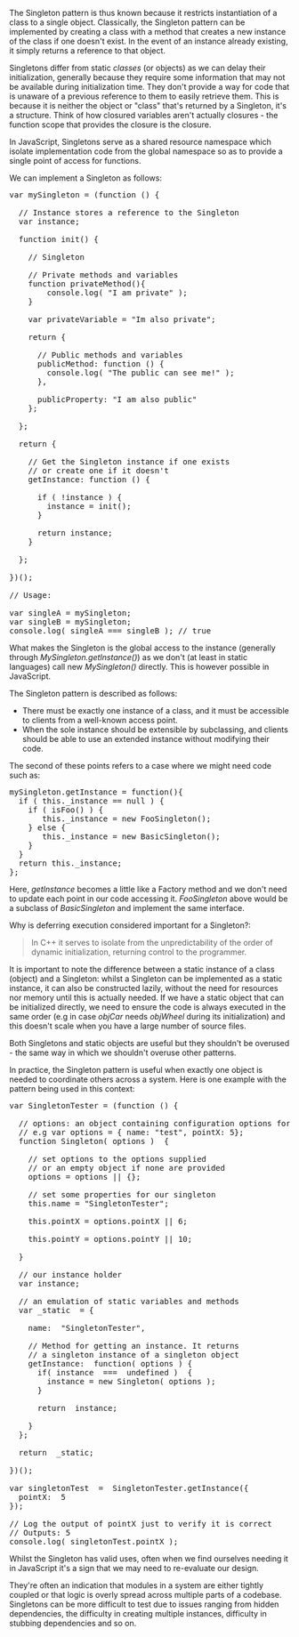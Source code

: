 The Singleton pattern is thus known because it restricts instantiation of a class to a single object. Classically, the Singleton pattern can be implemented by creating a class with a method that creates a new instance of the class if one doesn't exist. In the event of an instance already existing, it simply returns a reference to that object.

Singletons differ from static <em>classes</em> (or objects) as we can delay their initialization, generally because they require some information that may not be available during initialization time. They don't provide a way for code that is unaware of a previous reference to them to easily retrieve them. This is because it is neither the object or "class" that's returned by a Singleton, it's a structure. Think of how closured variables aren't actually closures - the function scope that provides the closure is the closure.

In JavaScript, Singletons serve as a shared resource namespace which isolate implementation code from the global namespace so as to provide a single point of access for functions.

We can implement a Singleton as follows:

<pre class="prettyprint">
var mySingleton = (function () {

  // Instance stores a reference to the Singleton
  var instance;

  function init() {

    // Singleton

    // Private methods and variables
    function privateMethod(){
        console.log( "I am private" );
    }

    var privateVariable = "Im also private";

    return {

      // Public methods and variables
      publicMethod: function () {
        console.log( "The public can see me!" );
      },

      publicProperty: "I am also public"
    };

  };

  return {

    // Get the Singleton instance if one exists
    // or create one if it doesn't
    getInstance: function () {

      if ( !instance ) {
        instance = init();
      }

      return instance;
    }

  };

})();

// Usage:

var singleA = mySingleton;
var singleB = mySingleton;
console.log( singleA === singleB ); // true
</pre>

What makes the Singleton is the global access to the instance (generally through <em>MySingleton.getInstance()</em>) as we don't (at least in static languages) call new <em>MySingleton()</em> directly. This is however possible in JavaScript.

The Singleton pattern is described as follows:
<ul>
    <li>There must be exactly one instance of a class, and it must be accessible to clients from a well-known access point.</li>
    <li>When the sole instance should be extensible by subclassing, and clients should be able to use an extended instance without modifying their code.</li>
</ul>
The second of these points refers to a case where we might need code such as:

<pre class="prettyprint">
mySingleton.getInstance = function(){
  if ( this._instance == null ) {
    if ( isFoo() ) {
       this._instance = new FooSingleton();
    } else {
       this._instance = new BasicSingleton();
    }
  }
  return this._instance;
};
</pre>

Here, <em>getInstance</em> becomes a little like a Factory method and we don't need to update each point in our code accessing it. <em>FooSingleton</em> above would be a subclass of <em>BasicSingleton</em> and implement the same interface.

Why is deferring execution considered important for a Singleton?:
<blockquote>In C++ it serves to isolate from the unpredictability of the order of dynamic initialization, returning control to the programmer.</blockquote>

It is important to note the difference between a static instance of a class (object) and a Singleton: whilst a Singleton can be implemented as a static instance, it can also be constructed lazily, without the need for resources nor memory until this is actually needed.
If we have a static object that can be initialized directly, we need to ensure the code is always executed in the same order (e.g in case <em>objCar</em> needs <em>objWheel</em> during its initialization) and this doesn't scale when you have a large number of source files.

Both Singletons and static objects are useful but they shouldn't be overused - the same way in which we shouldn't overuse other patterns.

In practice, the Singleton pattern is useful when exactly one object is needed to coordinate others across a system. Here is one example with the pattern being used in this context:

<pre class="prettyprint">
var SingletonTester = (function () {

  // options: an object containing configuration options for the singleton
  // e.g var options = { name: "test", pointX: 5};
  function Singleton( options )  {

    // set options to the options supplied
    // or an empty object if none are provided
    options = options || {};

    // set some properties for our singleton
    this.name = "SingletonTester";

    this.pointX = options.pointX || 6;

    this.pointY = options.pointY || 10;

  }

  // our instance holder
  var instance;

  // an emulation of static variables and methods
  var _static  = {

    name:  "SingletonTester",

    // Method for getting an instance. It returns
    // a singleton instance of a singleton object
    getInstance:  function( options ) {
      if( instance  ===  undefined )  {
        instance = new Singleton( options );
      }

      return  instance;

    }
  };

  return  _static;

})();

var singletonTest  =  SingletonTester.getInstance({
  pointX:  5
});

// Log the output of pointX just to verify it is correct
// Outputs: 5
console.log( singletonTest.pointX );
</pre>

Whilst the Singleton has valid uses, often when we find ourselves needing it in JavaScript it's a sign that we may need to re-evaluate our design.

They're often an indication that modules in a system are either tightly coupled or that logic is overly spread across multiple parts of a codebase. Singletons can be more difficult to test due to issues ranging from hidden dependencies, the difficulty in creating multiple instances, difficulty in stubbing dependencies and so on.
